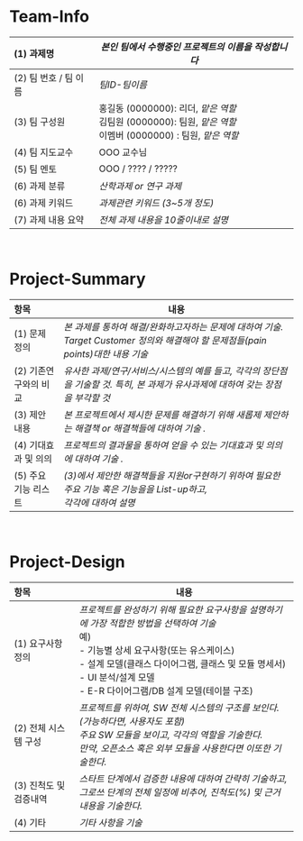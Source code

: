 <!-- Template for PROJECT REPORT of CapstoneDesign 2024-2H, initially written by khyoo -->
<!-- 본 파일은 2024년도 컴공 졸업프로젝트의 <1차보고서> 작성을 위한 기본 양식입니다. -->
<!-- 아래에 "*"..."*" 표시는 italic체로 출력하기 위해서 사용한 것입니다. -->
<!-- "내용"에 해당하는 부분을 지우고, 여러분 과제의 내용을 작성해 주세요. -->

# Team-Info
| (1) 과제명 | *본인 팀에서 수행중인 프로젝트의 이름을 작성합니다*
|:---  |---  |
| (2) 팀 번호 / 팀 이름 | *팀ID-팀이름* |
| (3) 팀 구성원 | 홍길동 (0000000): 리더, *맡은 역할* <br> 김팀원 (0000000): 팀원, *맡은 역할* <br> 이멤버 (0000000) : 팀원, *맡은 역할*			 |
| (4) 팀 지도교수 | OOO 교수님 |
| (5) 팀 멘토 | OOO / ???? / ????? |
| (6) 과제 분류 | *산학과제 or 연구 과제* |
| (6) 과제 키워드 | *과제관련 키워드 (3~5개 정도)*  |
| (7) 과제 내용 요약 | *전체 과제 내용을 10줄이내로 설명* |

<br>

# Project-Summary
| 항목 | 내용 |
|:---  |---  |
| (1) 문제 정의 | *본 과제를 통하여 해결/완화하고자하는 문제에 대하여 기술. Target Customer 정의와 해결해야 할 문제점들(pain points)대한 내용 기술*  |
| (2) 기존연구와의 비교 | *유사한 과제/연구/서비스/시스템의 예를 들고, 각각의 장단점을 기술할 것. 특히, 본 과제가 유사과제에 대하여 갖는 장점을 부각할 것* |
| (3) 제안 내용 | *본 프로젝트에서 제시한 문제를 해결하기 위해 새롭제 제안하는 해결책 or 해결책들에 대하여 기술 .* |
| (4) 기대효과 및 의의 | *프로젝트의 결과물을 통하여 얻을 수 있는 기대효과 및 의의에 대하여 기술 .* |
| (5) 주요 기능 리스트 | *(3)에서 제안한 해결책들을 지원or구현하기 위하여 필요한 주요 기능 혹은 기능을을 List-up하고, <br> 각각에 대하여 설명* |

<br>
 
# Project-Design
| 항목 | 내용 |
|:---  |---  |
| (1) 요구사항 정의 | *프로젝트를 완성하기 위해 필요한 요구사항을 설명하기에 가장 적합한 방법을 선택하여 기술* <br> 예) <br> - 기능별 상세 요구사항(또는 유스케이스) <br> - 설계 모델(클래스 다이어그램, 클래스 및 모듈 명세서) <br> - UI 분석/설계 모델 <br> - E-R 다이어그램/DB 설계 모델(테이블 구조) |
| (2) 전체 시스템 구성 | *프로젝트를 위하여, SW 전체 시스템의 구조를 보인다. (가능하다면, 사용자도 포함) <br> 주요 SW 모듈을 보이고, 각각의 역할을 기술한다. <br>만약, 오픈소스 혹은 외부 모듈을 사용한다면 이또한 기술한다.* |
| (3) 진척도 및 검증내역 | *스타트 단계에서 검증한 내용에 대하여 간략히 기술하고, <br>그로쓰 단계의 전체 일정에 비추어, 진척도(%) 및 근거 내용을 기술한다.* |
| (4) 기타 | *기타 사항을 기술* |

<br>
